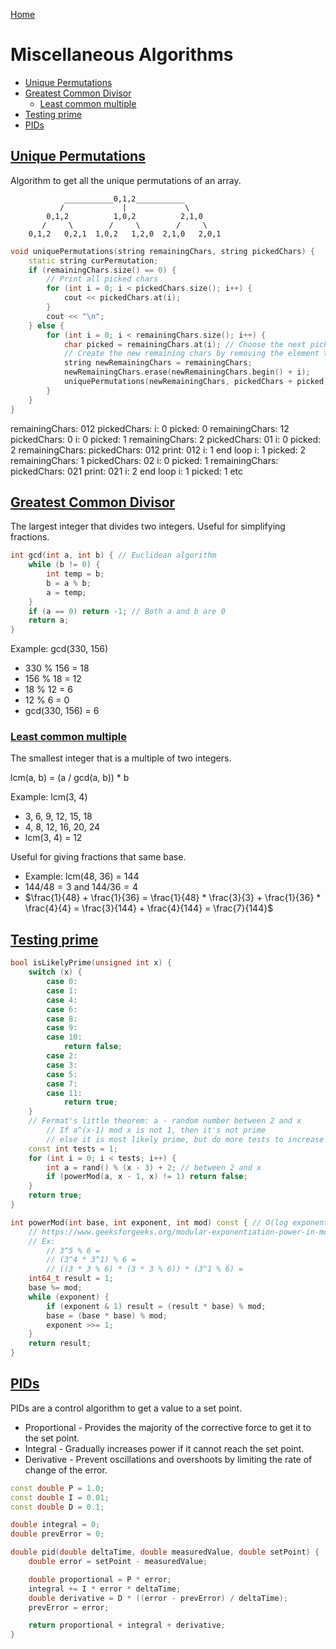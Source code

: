 [Home](../README.md#algorithms)

# Miscellaneous Algorithms

<!-- TOC -->

- [Unique Permutations](#unique-permutations)
- [Greatest Common Divisor](#greatest-common-divisor)
	- [Least common multiple](#least-common-multiple)
- [Testing prime](#testing-prime)
- [PIDs](#pids)

<!-- /TOC -->

## [Unique Permutations](#miscellaneous-algorithms)
Algorithm to get all the unique permutations of an array.

```
            ___________0,1,2___________
           /             |             \
        0,1,2          1,0,2          2,1,0
       /     \        /     \        /     \
    0,1,2   0,2,1  1,0,2   1,2,0  2,1,0   2,0,1
```

```C++
void uniquePermutations(string remainingChars, string pickedChars) {
	static string curPermutation;
	if (remainingChars.size() == 0) {
		// Print all picked chars
		for (int i = 0; i < pickedChars.size(); i++) {
			cout << pickedChars.at(i);
		}
		cout << "\n";
	} else {
		for (int i = 0; i < remainingChars.size(); i++) {
			char picked = remainingChars.at(i); // Choose the next picked element
			// Create the new remaining chars by removing the element that was picked
			string newRemainingChars = remainingChars;
			newRemainingChars.erase(newRemainingChars.begin() + i);
			uniquePermutations(newRemainingChars, pickedChars + picked);
		}
	}
}
```

remainingChars: 012   pickedChars:
	i: 0
		picked: 0
		remainingChars: 12   pickedChars: 0
			i: 0
				picked: 1
				remainingChars: 2   pickedChars: 01
					i: 0
						picked: 2
						remainingChars:   pickedChars: 012
							print: 012
					i: 1 end loop
			i: 1
				picked: 2
				remainingChars: 1   pickedChars: 02
					i: 0
						picked: 1
						remainingChars:   pickedChars: 021
							print: 021
			i: 2 end loop
	i: 1
		picked: 1
		etc

## [Greatest Common Divisor](#miscellaneous-algorithms)
The largest integer that divides two integers. Useful for simplifying fractions.

```c++
int gcd(int a, int b) { // Euclidean algorithm
	while (b != 0) {
		int temp = b;
		b = a % b;
		a = temp;
	}
	if (a == 0) return -1; // Both a and b are 0
	return a;
}
```

Example: gcd(330, 156)
- 330 % 156 = 18
- 156 % 18 = 12
- 18 % 12 = 6
- 12 % 6 = 0
- gcd(330, 156) = 6

### [Least common multiple](#miscellaneous-algorithms)
The smallest integer that is a multiple of two integers.

lcm(a, b) = (a / gcd(a, b)) * b

Example: lcm(3, 4)
- 3, 6, 9, 12, 15, 18
- 4, 8, 12, 16, 20, 24
- lcm(3, 4) = 12

 Useful for giving fractions that same base.
 - Example: lcm(48, 36) = 144
- $144 / 48 = 3$ and $144 / 36 = 4$
- $\frac{1}{48} + \frac{1}{36} = \frac{1}{48} * \frac{3}{3} + \frac{1}{36} * \frac{4}{4} = \frac{3}{144} + \frac{4}{144} = \frac{7}{144}$

## [Testing prime](#miscellaneous-algorithms)

```C++
bool isLikelyPrime(unsigned int x) {
	switch (x) {
		case 0:
		case 1:
		case 4:
		case 6:
		case 8:
		case 9:
		case 10:
			return false;
		case 2:
		case 3:
		case 5:
		case 7:
		case 11:
			return true;
	}
	// Fermat's little theorem: a - random number between 2 and x
		// If a^(x-1) mod x is not 1, then it's not prime
		// else it is most likely prime, but do more tests to increase probability
	const int tests = 1;
	for (int i = 0; i < tests; i++) {
		int a = rand() % (x - 3) + 2; // between 2 and x
		if (powerMod(a, x - 1, x) != 1) return false;
	}
	return true;
}

int powerMod(int base, int exponent, int mod) const { // O(log exponent)
	// https://www.geeksforgeeks.org/modular-exponentiation-power-in-modular-arithmetic/
	// Ex:
		// 3^5 % 6 =
		// (3^4 * 3^1) % 6 =
		// ((3 * 3 % 6) * (3 * 3 % 6)) * (3^1 % 6) =
	int64_t result = 1;
	base %= mod;
	while (exponent) {
		if (exponent & 1) result = (result * base) % mod;
		base = (base * base) % mod;
		exponent >>= 1;
	}
	return result;
}
```

## [PIDs](#miscellaneous-algorithms)
PIDs are a control algorithm to get a value to a set point.

- Proportional - Provides the majority of the corrective force to get it to the set point.
- Integral - Gradually increases power if it cannot reach the set point.
- Derivative - Prevent oscillations and overshoots by limiting the rate of change of the error.

```C++
const double P = 1.0;
const double I = 0.01;
const double D = 0.1;

double integral = 0;
double prevError = 0;

double pid(double deltaTime, double measuredValue, double setPoint) {
	double error = setPoint - measuredValue;

	double proportional = P * error;
	integral += I * error * deltaTime;
	double derivative = D * ((error - prevError) / deltaTime);
	prevError = error;

	return proportional + integral + derivative;
}
```